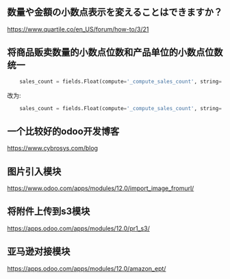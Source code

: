 ## 数量や金額の小数点表示を変えることはできますか？
https://www.quartile.co/en_US/forum/how-to/3/21

## 将商品贩卖数量的小数点位数和产品单位的小数点位数统一

```python
    sales_count = fields.Float(compute='_compute_sales_count', string='Sold')
```

改为:

```python
    sales_count = fields.Float(compute='_compute_sales_count', string='Sold', digits=dp.get_precision('Product Unit of Measure'))
```

## 一个比较好的odoo开发博客

https://www.cybrosys.com/blog

## 图片引入模块

https://www.odoo.com/apps/modules/12.0/import_image_fromurl/

## 将附件上传到s3模块

https://apps.odoo.com/apps/modules/12.0/pr1_s3/

## 亚马逊对接模块

https://apps.odoo.com/apps/modules/12.0/amazon_ept/
